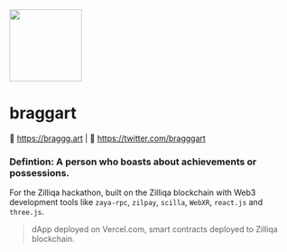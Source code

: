 <img src="https://dl.airtable.com/.attachmentThumbnails/14e7df4750ff9429d3c8dabd3ece0ec9/6ab5f11f" width="128px" height="128px" />

# braggart
🔗 https://braggg.art | 🔗 https://twitter.com/bragggart
### Defintion: A person who boasts about achievements or possessions.
For the Zilliqa hackathon, built on the Zilliqa blockchain with Web3 development tools like `zaya-rpc`, `zilpay`, `scilla`, `WebXR`, `react.js` and `three.js`.

> dApp deployed on Vercel.com, smart contracts deployed to Zilliqa blockchain.